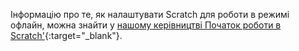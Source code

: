 Інформацію про те, як налаштувати Scratch для роботи в режимі офлайн, можна знайти у [нашому керівництві Початок роботи в Scratch'](https://projects.raspberrypi.org/en/projects/getting-started-scratch/1){:target="_blank"}.
